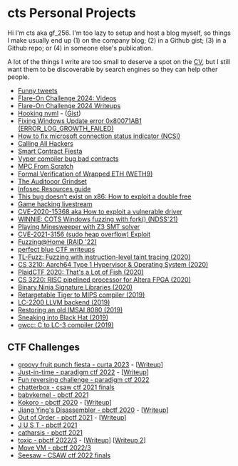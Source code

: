 # cts Personal Projects

Hi I'm cts aka gf_256. I'm too lazy to setup and host a blog myself, so things I make usually end up (1) on the company blog; (2) in a Github gist; (3) in a Github repo; or (4) in someone else's publication.

A lot of the things I write are too small to deserve a spot on the [CV](https://pwn.cat), but I still want them to be discoverable by search engines so they can help other people.

- [Funny tweets](https://x.com/gf_256/status/1562994921253904384)
- [Flare-On Challenge 2024: Videos](https://www.youtube.com/watch?v=vwW9xvr3TcI&list=PLYP-7_bD0kQEJ51srPqQY7QUc2VNYN8uN&index=1)
- [Flare-On Challenge 2024 Writeups](https://github.com/stong/flare-on-2024-writeups)
- [Hooking nvml](https://x.com/gf_256/status/1856660339154387238) - ([Gist](https://gist.github.com/stong/24b7f6f5d591f690c4094f647f55bbc7))
- [Fixing Windows Update error 0x80071AB1 (ERROR_LOG_GROWTH_FAILED)](https://gist.github.com/stong/c888d7fc9eae06a82357c8d06e316362)
- [How to fix microsoft connection status indicator (NCSI)](https://gist.github.com/stong/4642a8b703c4f048825a554bfb9e562c)
- [Calling All Hackers](https://phrack.org/issues/71/17.html#article)
- [Smart Contract Fiesta](https://www.zellic.io/blog/announcing-smart-contract-fiesta/)
- [Vyper compiler bug bad contracts](https://twitter.com/gf_256/status/1687345639925911552)
- [MPC From Scratch](https://www.zellic.io/blog/mpc-from-scratch/)
- [Formal Verification of Wrapped ETH (WETH9)](https://www.zellic.io/blog/formal-verification-weth)
- [The Auditooor Grindset](https://www.zellic.io/blog/the-auditooor-grindset/)
- [Infosec Resources guide](https://github.com/stong/infosec-resources)
- [This bug doesn’t exist on x86: How to exploit a double free](https://github.com/stong/how-to-exploit-a-double-free)
- [Game hacking livestream](https://github.com/stong/memestream)
- [CVE-2020-15368 aka How to exploit a vulnerable driver](https://github.com/stong/CVE-2020-15368)
- [WINNIE: COTS Windows fuzzing with fork() (NDSS'21)](https://www.ndss-symposium.org/ndss-paper/winnie-fuzzing-windows-applications-with-harness-synthesis-and-fast-cloning/)
- [Playing Minesweeper with Z3 SMT solver](https://github.com/stong/smt-minesweeper)
- [CVE-2021-3156 (sudo heap overflow) Exploit](https://github.com/stong/CVE-2021-3156)
- [Fuzzing@Home (RAID '22)](https://taesoo.kim/pubs/2022/jang:fuzzcoin.pdf)
- [perfect blue CTF writeups](https://github.com/perfectblue/ctf-writeups)
- [TL-Fuzz: Fuzzing with instruction-level taint tracing (2020)](https://github.com/transfer-learning/qTL45/tree/dank_tracing)
- [CS 3210: Aarch64 Type 1 Hypervisor & Operating System (2020)](https://github.com/stong/rustos-hv)
- [PlaidCTF 2020: That's a Lot of Fish (2020)](https://blog.perfect.blue/Lot-of-Fish-PlaidCTF-2020)
- [CS 3220: RISC pipelined processor for Altera FPGA (2020)](https://github.com/stong/risc-uproc/tree/master)
- [Binary Ninja Signature Libraries (2020)](https://binary.ninja/2020/03/11/signature-libraries.html)
- [Retargetable Tiger to MIPS compiler (2019)](https://github.com/stong/cs4240-tiger-compiler)
- [LC-2200 LLVM backend (2019)](https://github.com/transfer-learning/llvm-tl45/tree/tl45)
- [Restoring an old IMSAI 8080 (2019)](https://github.com/gt-retro-computing)
- [Sneaking into Black Hat (2019)](https://blog.perfect.blue/Sneaking-into-Blackhat-2018)
- [gwcc: C to LC-3 compiler (2019)](https://github.com/gt-retro-computing/gwcc)

## CTF Challenges

- [groovy fruit punch fiesta - curta 2023](https://www.curta.wtf/puzzle/8) - [[Writeup](https://twitter.com/gf_256/status/1651346013792227332)]
- [Just-in-time - paradigm ctf 2022](https://github.com/paradigmxyz/paradigm-ctf-2022/tree/main/just-in-time/public/contracts) - [[Writeup](https://philogy.github.io/posts/paradigm-ctf-2022-write-up-collection/#jit---compiler-structure-)]
- [Fun reversing challenge - paradigm ctf 2022](https://gist.github.com/stong/c57a14394e40c05a44efd55d3031abe6)
- [chatterbox - csaw ctf 2021 finals](https://github.com/osirislab/CSAW-CTF-2021-Finals/tree/main/pwn/chatterbox)
- [babykernel - pbctf 2021](https://github.com/perfectblue/pbCTF-2021-challs/tree/master/pwn/babykernel)
- [Kokoro - pbctf 2020](https://github.com/perfectblue/pbctf-2020-challs/tree/master/rev/kokoro) - [[Writeup](https://gist.github.com/stong/1198111d5051391fd0b2447411737058)]
- [Jiang Ying's Disassembler - pbctf 2020](https://github.com/perfectblue/pbctf-2020-challs/tree/master/rev/jiangying) - [[Writeup](https://gist.github.com/stong/5658219581cba2bd5d6c3b51b098f869)]
- [Out of Order - pbctf 2021](https://github.com/stong/how-to-exploit-a-double-free/blob/master/README.md#2-lock-free-programming) - [[Writeup](https://github.com/stong/how-to-exploit-a-double-free/blob/master/README.md#2-lock-free-programming)]
- [J U S T - pbctf 2021](https://github.com/perfectblue/pbCTF-2021-challs/tree/master/rev/just)
- [catharsis - pbctf 2021](https://github.com/perfectblue/pbCTF-2021-challs/tree/master/rev/catharsis)
- [toxic - pbctf 2022/3](https://github.com/perfectblue/pbCTF-2022/tree/master/rev/toxic) - [[Writeup](https://leoq7.com/2023/02/PBCTF-Move-VM/)] [[Writeup 2](https://twitter.com/pr0cf51/status/1627516729323835392)]
- [Move VM - pbctf 2022/3](https://github.com/perfectblue/pbCTF-2022/tree/master/rev/move-vm)
- [Seesaw - CSAW ctf 2022 finals](https://github.com/osirislab/CSAW-CTF-2022-Finals/tree/master/misc/Seesaw)
